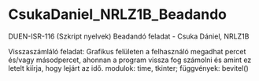 # CsukaDaniel_NRLZ1B_Beadando
DUEN-ISR-116 (Szkript nyelvek) Beadandó feladat - Csuka Dániel, NRLZ1B

Visszaszámláló feladat:
Grafikus felületen a felhasználó megadhat percet és/vagy másodpercet, ahonnan a program vissza fog számolni és amint ez letelt kiírja, hogy lejárt az idő.
modulok: time, tkinter;
függvények: bevitel()

